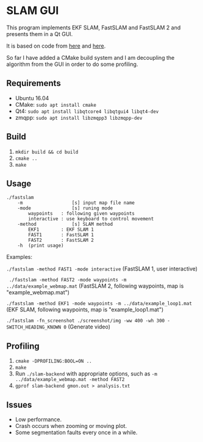 # SLAM GUI

This program implements EKF SLAM, FastSLAM and FastSLAM 2 and presents them in a Qt GUI.

It is based on code from [here](https://github.com/bushuhui/fastslam) and [here](https://github.com/yglee/FastSLAM).

So far I have added a CMake build system and I am decoupling the algorithm from the GUI in order to do some profiling.

## Requirements
* Ubuntu 16.04
* CMake: `sudo apt install cmake`
* Qt4: `sudo apt install libqtcore4 libqtgui4 libqt4-dev`
* zmqpp: `sudo apt install libzmqpp3 libzmqpp-dev`

## Build
1. `mkdir build && cd build`
2. `cmake ..`
3. `make`

## Usage
```
./fastslam
    -m                  [s] input map file name
    -mode               [s] runing mode
        waypoints   : following given waypoints
        interactive : use keyboard to control movement
    -method             [s] SLAM method
        EKF1        : EKF SLAM 1
        FAST1       : FastSLAM 1
        FAST2       : FastSLAM 2
    -h  (print usage)
```


Examples:

`./fastslam -method FAST1 -mode interactive` (FastSLAM 1, user interactive)

` ./fastslam -method FAST2 -mode waypoints -m ../data/example_webmap.mat` (FastSLAM 2, following waypoints, map is "example_webmap.mat")

`./fastslam -method EKF1 -mode waypoints -m ../data/example_loop1.mat` (EKF SLAM, following waypoints, map is "example_loop1.mat")

`./fastslam -fn_screenshot ./screenshot/img -ww 400 -wh 300 -SWITCH_HEADING_KNOWN 0` (Generate video)

## Profiling 
1. `cmake -DPROFILING:BOOL=ON ..`
2. `make`
3. Run `./slam-backend` with appropriate options, such as `-m ../data/example_webmap.mat -method FAST2`
4. `gprof slam-backend gmon.out > analysis.txt`

## Issues
* Low performance.
* Crash occurs when zooming or moving plot.
* Some segmentation faults every once in a while.
